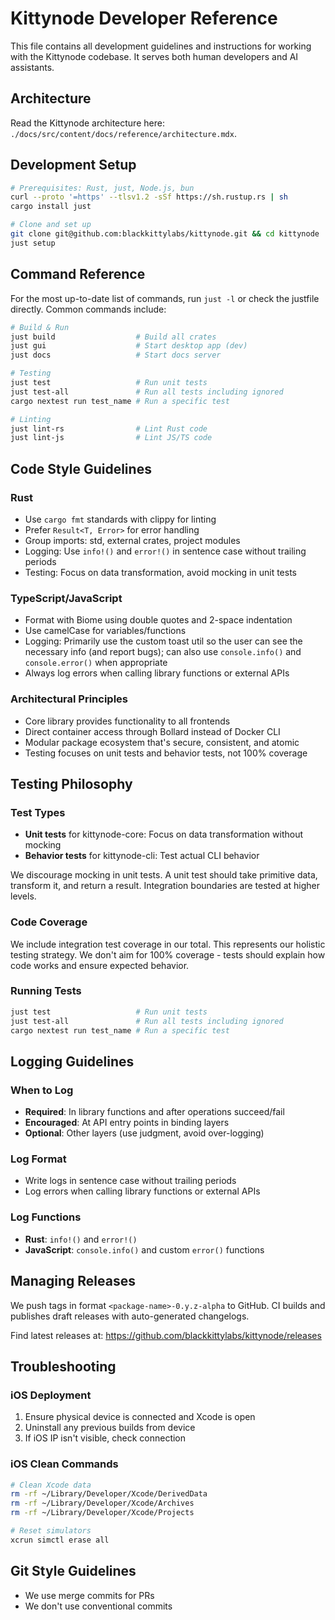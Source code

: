 # Kittynode Developer Reference

This file contains all development guidelines and instructions for working with the Kittynode codebase. It serves both human developers and AI assistants.

## Architecture
Read the Kittynode architecture here: `./docs/src/content/docs/reference/architecture.mdx`.

## Development Setup
```bash
# Prerequisites: Rust, just, Node.js, bun
curl --proto '=https' --tlsv1.2 -sSf https://sh.rustup.rs | sh
cargo install just

# Clone and set up
git clone git@github.com:blackkittylabs/kittynode.git && cd kittynode
just setup
```

## Command Reference
For the most up-to-date list of commands, run `just -l` or check the justfile directly.
Common commands include:

```bash
# Build & Run
just build                  # Build all crates  
just gui                    # Start desktop app (dev)
just docs                   # Start docs server

# Testing
just test                   # Run unit tests
just test-all               # Run all tests including ignored
cargo nextest run test_name # Run a specific test

# Linting
just lint-rs                # Lint Rust code
just lint-js                # Lint JS/TS code
```

## Code Style Guidelines

### Rust
- Use `cargo fmt` standards with clippy for linting
- Prefer `Result<T, Error>` for error handling
- Group imports: std, external crates, project modules
- Logging: Use `info!()` and `error!()` in sentence case without trailing periods
- Testing: Focus on data transformation, avoid mocking in unit tests

### TypeScript/JavaScript
- Format with Biome using double quotes and 2-space indentation
- Use camelCase for variables/functions
- Logging: Primarily use the custom toast util so the user can see the necessary info (and report bugs); can also use `console.info()` and `console.error()` when appropriate
- Always log errors when calling library functions or external APIs

### Architectural Principles
- Core library provides functionality to all frontends
- Direct container access through Bollard instead of Docker CLI
- Modular package ecosystem that's secure, consistent, and atomic
- Testing focuses on unit tests and behavior tests, not 100% coverage

## Testing Philosophy

### Test Types
- **Unit tests** for kittynode-core: Focus on data transformation without mocking
- **Behavior tests** for kittynode-cli: Test actual CLI behavior

We discourage mocking in unit tests. A unit test should take primitive data, transform it, and return a result. Integration boundaries are tested at higher levels.

### Code Coverage
We include integration test coverage in our total. This represents our holistic testing strategy. We don't aim for 100% coverage - tests should explain how code works and ensure expected behavior.

### Running Tests
```bash
just test                   # Run unit tests
just test-all               # Run all tests including ignored
cargo nextest run test_name # Run a specific test
```

## Logging Guidelines

### When to Log
- **Required**: In library functions and after operations succeed/fail
- **Encouraged**: At API entry points in binding layers
- **Optional**: Other layers (use judgment, avoid over-logging)

### Log Format
- Write logs in sentence case without trailing periods
- Log errors when calling library functions or external APIs

### Log Functions
- **Rust**: `info!()` and `error!()`
- **JavaScript**: `console.info()` and custom `error()` functions

## Managing Releases

We push tags in format `<package-name>-0.y.z-alpha` to GitHub. CI builds and publishes draft releases with auto-generated changelogs.

Find latest releases at: https://github.com/blackkittylabs/kittynode/releases

## Troubleshooting

### iOS Deployment
1. Ensure physical device is connected and Xcode is open
2. Uninstall any previous builds from device
3. If iOS IP isn't visible, check connection

### iOS Clean Commands
```bash
# Clean Xcode data
rm -rf ~/Library/Developer/Xcode/DerivedData
rm -rf ~/Library/Developer/Xcode/Archives
rm -rf ~/Library/Developer/Xcode/Projects

# Reset simulators
xcrun simctl erase all
```

## Git Style Guidelines
- We use merge commits for PRs
- We don't use conventional commits
